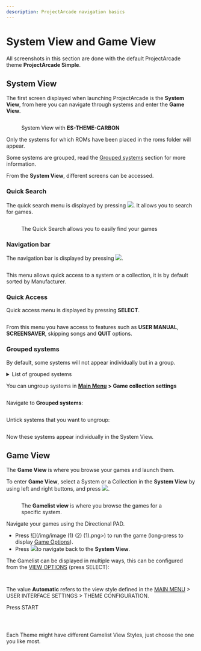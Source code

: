 ```yaml
---
description: ProjectArcade navigation basics
---
```


# System View and Game View

All screenshots in this section are done with the default ProjectArcade theme **ProjectArcade Simple**.

## System View

The first screen displayed when launching ProjectArcade is the **System View**, from here you can navigate through systems and enter the **Game View**.

<figure><img src="https://i.imgur.com/pYMalry.png" alt=""><figcaption><p>System View with <strong>ES-THEME-CARBON</strong></p></figcaption></figure>

Only the systems for which ROMs have been placed in the roms folder will appear.

Some systems are grouped, read the [Grouped systems](system-view-and-game-view.md#grouped-systems) section for more information.

From the **System View**, different screens can be accessed.

### Quick Search&#x20;

The quick search menu is displayed by pressing ![](</img/image (2) (1) (1).png>). It allows you to search for games.

<figure><img src="https://i.imgur.com/4jmo9se.png" alt=""><figcaption><p>The Quick Search allows you to easily find your games</p></figcaption></figure>

### Navigation bar

The navigation bar is displayed by pressing ![](</img/image (4) (1).png>).

<figure><img src="https://i.imgur.com/X1GYL7I.png" alt=""><figcaption></figcaption></figure>

This menu allows quick access to a system or a collection, it is by default sorted by Manufacturer.

### Quick Access

Quick access menu is displayed by pressing **SELECT**.

<figure><img src="https://i.imgur.com/1di2p43.png" alt=""><figcaption></figcaption></figure>

From this menu you have access to features such as **USER MANUAL**, **SCREENSAVER**, skipping songs and **QUIT** options.

### Grouped systems

By default, some systems will not appear individually but in a group.

<details>

<summary>List of grouped systems</summary>

```
AMIGA
* AMIGA 4000
* AMIGA 1200
* AMIGA 500

GAME & WATCH
* LCD Games

MESS
* Adventure Vision
* TV Games
* Mega Duck
* PV-1000
* CreatiVision
* Game.com
* Game Pocket Computer
* Super Cassette Vision
* FM-7
* APF M-1000
* BBC Micro
* Arcadia 2001
* Game Master
* Astrocade
* Tutor
* TRS-80 Color Computer
* Camputers Lynx
* Super A'Can
* Gamate

MSX
* MSX
* MSX2
* MSX2+

PORTS
* Ports
* Cave Story
* Easy-RPG
* PrBoom
* Quake
```

</details>

You can ungroup systems in [**Main Menu**](main-menu.md) **> Game collection settings**

<figure><img src="https://i.imgur.com/XknAtyW.png" alt=""><figcaption></figcaption></figure>

Navigate to **Grouped systems**:

<figure><img src="https://i.imgur.com/XksMeTo.png" alt=""><figcaption></figcaption></figure>

Untick systems that you want to ungroup:

<figure><img src="https://i.imgur.com/4v2xB5r.png" alt=""><figcaption></figcaption></figure>

Now these systems appear individually in the System View.

## Game View

The **Game View** is where you browse your games and launch them.

To enter **Game View**, select a System or a Collection in the **System View** by using left and right buttons, and press ![](</img/image (1) (2) (1).png>).

<figure><img src="https://i.imgur.com/TTC0HMH.png" alt=""><figcaption><p>The <strong>Gamelist view</strong> is where you browse the games for a specific system.</p></figcaption></figure>

Navigate your games using the Directional PAD.

* Press ![](/img/image (1) (2) (1).png>) to run the game (long-press to display [Game Options](game-options.md)).
* Press ![](</img/image (4) (1).png>)to navigate back to the **System View**.

The Gamelist can be displayed in multiple ways, this can be configured from the [VIEW OPTIONS](view-options.md) (press SELECT):

<figure><img src="https://i.imgur.com/AUVCOp0.png" alt=""><figcaption></figcaption></figure>

<figure><img src="https://i.imgur.com/tBJzXzb.png" alt=""><figcaption></figcaption></figure>

The value **Automatic** refers to the view style defined in the [MAIN MENU](main-menu.md#user-interface-settings) > USER INTERFACE SETTINGS > THEME CONFIGURATION.

Press START

<figure><img src="https://i.imgur.com/RTnQYlg.png" alt=""><figcaption></figcaption></figure>

<figure><img src="https://i.imgur.com/hnXOjYm.png" alt=""><figcaption></figcaption></figure>

<figure><img src="https://i.imgur.com/y59e6gz.png" alt=""><figcaption></figcaption></figure>

Each Theme might have different Gamelist View Styles, just choose the one you like most.